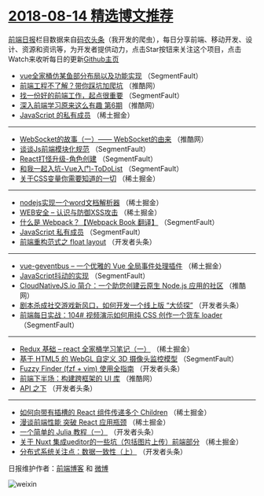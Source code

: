# [2018-08-14 精选博文推荐](http://hao.caibaojian.com/date/2018/08/14)

[前端日报](http://caibaojian.com/c/news)栏目数据来自[码农头条](http://hao.caibaojian.com/)（我开发的爬虫），每日分享前端、移动开发、设计、资源和资讯等，为开发者提供动力，点击Star按钮来关注这个项目，点击Watch来收听每日的更新[Github主页](https://github.com/kujian/frontendDaily)
* [vue全家桶仿某鱼部分布局以及功能实现](http://hao.caibaojian.com/82971.html) （SegmentFault）
* [前端工程不了解？带你踩坑加爬坑](http://hao.caibaojian.com/83059.html) （推酷网）
* [找一份好的前端工作，起点很重要](http://hao.caibaojian.com/82973.html) （SegmentFault）
* [深入前端学习原来这么有趣 第6期](http://hao.caibaojian.com/83095.html) （推酷网）
* [JavaScript 的私有成员](http://hao.caibaojian.com/82995.html) （稀土掘金）

***
* [WebSocket的故事（一）—— WebSocket的由来](http://hao.caibaojian.com/83060.html) （推酷网）
* [谈谈Js前端模块化规范](http://hao.caibaojian.com/82975.html) （SegmentFault）
* [React打怪升级-角色创建](http://hao.caibaojian.com/82987.html) （SegmentFault）
* [和我一起入坑-Vue入门-ToDoList](http://hao.caibaojian.com/82988.html) （SegmentFault）
* [关于CSS变量你需要知道的一切](http://hao.caibaojian.com/82990.html) （稀土掘金）

***
* [nodejs实现一个word文档解析器](http://hao.caibaojian.com/82992.html) （稀土掘金）
* [WEB安全 &#8211; 认识与防御XSS攻击](http://hao.caibaojian.com/82994.html) （稀土掘金）
* [什么是 Webpack？【Webpack Book 翻译】](http://hao.caibaojian.com/82983.html) （SegmentFault）
* [JavaScript 私有成员](http://hao.caibaojian.com/82974.html) （SegmentFault）
* [前端重构范式之 float layout](http://hao.caibaojian.com/83020.html) （开发者头条）

***
* [vue-geventbus &#8211; 一个优雅的 Vue 全局事件处理插件](http://hao.caibaojian.com/82997.html) （稀土掘金）
* [JavaScript抖动的实现](http://hao.caibaojian.com/82978.html) （SegmentFault）
* [CloudNativeJS.io 简介：一个助您创建云原生 Node.js 应用的社区](http://hao.caibaojian.com/83055.html) （推酷网）
* [剧本杀成社交游戏新风口，如何开发一个线上版 “大侦探”](http://hao.caibaojian.com/83028.html) （开发者头条）
* [前端每日实战：104# 视频演示如何用纯 CSS 创作一个货车 loader](http://hao.caibaojian.com/82984.html) （SegmentFault）

***
* [Redux 基础 &#8211; react 全家桶学习笔记（一）](http://hao.caibaojian.com/82996.html) （稀土掘金）
* [基于 HTML5 的 WebGL 自定义 3D 摄像头监控模型](http://hao.caibaojian.com/82985.html) （SegmentFault）
* [Fuzzy Finder (fzf + vim) 使用全指南](http://hao.caibaojian.com/83030.html) （开发者头条）
* [前端下半场：构建跨框架的 UI 库](http://hao.caibaojian.com/83053.html) （推酷网）
* [API 之下](http://hao.caibaojian.com/83031.html) （开发者头条）

***
* [如何向带有插槽的 React 组件传递多个 Children](http://hao.caibaojian.com/83118.html) （稀土掘金）
* [漫谈前端性能 突破 React 应用瓶颈](http://hao.caibaojian.com/83111.html) （稀土掘金）
* [一个简单的 Julia 教程（一）](http://hao.caibaojian.com/83032.html) （开发者头条）
* [关于 Nuxt 集成ueditor的一些坑（包括图片上传）前端部分](http://hao.caibaojian.com/82999.html) （稀土掘金）
* [分布式系统关注点：数据一致性（上）](http://hao.caibaojian.com/83022.html) （开发者头条）

日报维护作者：[前端博客](http://caibaojian.com/) 和 [微博](http://caibaojian.com/go/weibo)

![weixin](https://user-images.githubusercontent.com/3055447/38468989-651132ac-3b80-11e8-8e6b-15122322a9d7.png)